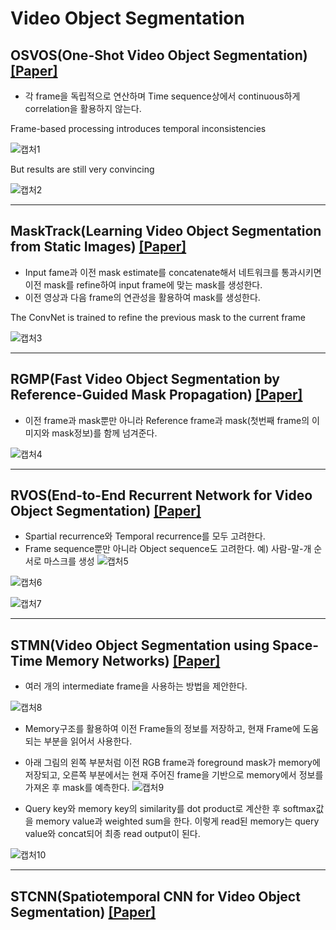 # Video Object Segmentation
## OSVOS(One-Shot Video Object Segmentation) [[Paper]](https://arxiv.org/pdf/1611.05198.pdf)
- 각 frame을 독립적으로 연산하며 Time sequence상에서 continuous하게 correlation을 활용하지 않는다.

Frame-based processing introduces temporal inconsistencies 

![캡처1](https://user-images.githubusercontent.com/74402562/117539295-fc2cef00-b044-11eb-85d3-437cbdd2a27f.PNG)

But results are still very convincing

![캡처2](https://user-images.githubusercontent.com/74402562/117539299-fe8f4900-b044-11eb-9cac-7df6a49b0101.PNG)

------------------------------------------
## MaskTrack(Learning Video Object Segmentation from Static Images) [[Paper]](https://arxiv.org/pdf/1612.02646.pdf)
- Input fame과 이전 mask estimate를 concatenate해서 네트워크를 통과시키면 이전 mask를 refine하여 input frame에 맞는 mask를 생성한다.
- 이전 영상과 다음 frame의 연관성을 활용하여 mask를 생성한다.

The ConvNet is trained to refine the previous mask to the current frame

![캡처3](https://user-images.githubusercontent.com/74402562/117539300-ffc07600-b044-11eb-93e6-e9163ff956a7.PNG)

---------------------------------------
## RGMP(Fast Video Object Segmentation by Reference-Guided Mask Propagation) [[Paper]](https://openaccess.thecvf.com/content_cvpr_2018/papers/Oh_Fast_Video_Object_CVPR_2018_paper.pdf)
- 이전 frame과 mask뿐만 아니라 Reference frame과 mask(첫번째 frame의 이미지와 mask정보)를 함께 넘겨준다.

![캡처4](https://user-images.githubusercontent.com/74402562/117539303-018a3980-b045-11eb-850d-41412f1e72bf.PNG)

----------------------------------------
## RVOS(End-to-End Recurrent Network for Video Object Segmentation) [[Paper]](https://arxiv.org/pdf/1903.05612.pdf)
- Spartial recurrence와 Temporal recurrence를 모두 고려한다.
- Frame sequence뿐만 아니라 Object sequence도 고려한다. 예) 사람-말-개 순서로 마스크를 생성
![캡처5](https://user-images.githubusercontent.com/74402562/117539306-02bb6680-b045-11eb-9d2b-74cb360f0484.PNG)

![캡처6](https://user-images.githubusercontent.com/74402562/117539309-03ec9380-b045-11eb-8ef9-03e241ff2f4a.PNG)

![캡처7](https://user-images.githubusercontent.com/74402562/117539312-05b65700-b045-11eb-84b8-a529e8120fdf.PNG)

-----------------------------------------
## STMN(Video Object Segmentation using Space-Time Memory Networks) [[Paper]](https://arxiv.org/pdf/1904.00607.pdf)
- 여러 개의 intermediate frame을 사용하는 방법을 제안한다.

![캡처8](https://user-images.githubusercontent.com/74402562/117539313-06e78400-b045-11eb-9898-9bc5e9995b42.PNG)

- Memory구조를 활용하여 이전 Frame들의 정보를 저장하고, 현재 Frame에 도움되는 부분을 읽어서 사용한다.
- 아래 그림의 왼쪽 부분처럼 이전 RGB frame과 foreground mask가 memory에 저장되고, 오른쪽 부분에서는 현재 주어진 frame을 기반으로 memory에서 정보를 가져온 후 mask를 예측한다.
![캡처9](https://user-images.githubusercontent.com/74402562/117539314-08b14780-b045-11eb-9862-ffe608732ac2.PNG)

- Query key와 memory key의 similarity를 dot product로 계산한 후 softmax값을 memory value과 weighted sum을 한다. 이렇게 read된 memory는 query value와 concat되어 최종 read output이 된다.

![캡처10](https://user-images.githubusercontent.com/74402562/117539319-0a7b0b00-b045-11eb-9b6e-a579f5db0ceb.PNG)

-----------------------------------------
## STCNN(Spatiotemporal CNN for Video Object Segmentation) [[Paper]](https://arxiv.org/pdf/1904.02363.pdf)
